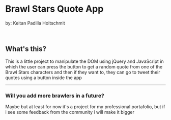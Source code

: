<h1>Brawl Stars Quote App</h1> <p>by: Keitan Padilla Holtschmit</p>
<br>
<h2>What's this?</h2>
<p>This is a little project to manipulate the DOM using jQuery and JavaScript in which the user can press the button to get a random quote from one of the Brawl Stars characters and then if they want to, they can go to tweet their quotes using a button inside the app</p>
<hr>
<h3>Will you add more brawlers in a future?</h3>
<p>Maybe but at least for now it's a project for my professional portafolio, but if i see some feedback from the community i will make it bigger</p>
